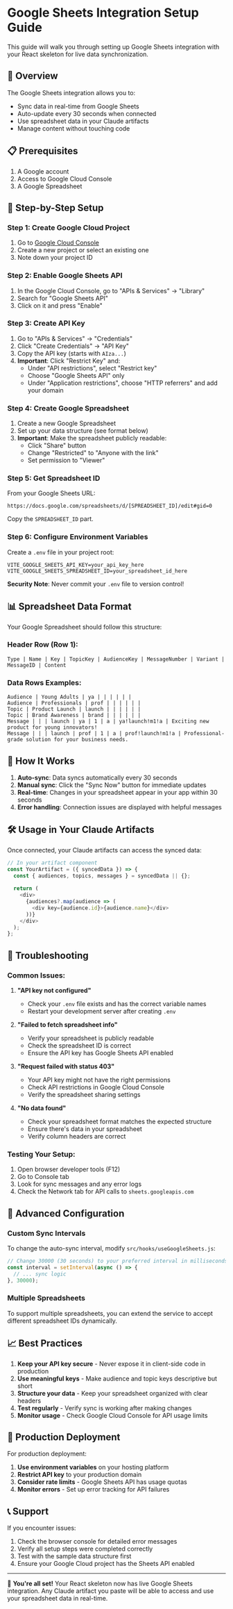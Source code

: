 # Google Sheets Integration Setup Guide

This guide will walk you through setting up Google Sheets integration with your React skeleton for live data synchronization.

## 🎯 Overview

The Google Sheets integration allows you to:
- Sync data in real-time from Google Sheets
- Auto-update every 30 seconds when connected
- Use spreadsheet data in your Claude artifacts
- Manage content without touching code

## 📋 Prerequisites

1. A Google account
2. Access to Google Cloud Console
3. A Google Spreadsheet

## 🚀 Step-by-Step Setup

### Step 1: Create Google Cloud Project

1. Go to [Google Cloud Console](https://console.cloud.google.com/)
2. Create a new project or select an existing one
3. Note down your project ID

### Step 2: Enable Google Sheets API

1. In the Google Cloud Console, go to "APIs & Services" → "Library"
2. Search for "Google Sheets API"
3. Click on it and press "Enable"

### Step 3: Create API Key

1. Go to "APIs & Services" → "Credentials"
2. Click "Create Credentials" → "API Key"
3. Copy the API key (starts with `AIza...`)
4. **Important**: Click "Restrict Key" and:
   - Under "API restrictions", select "Restrict key"
   - Choose "Google Sheets API" only
   - Under "Application restrictions", choose "HTTP referrers" and add your domain

### Step 4: Create Google Spreadsheet

1. Create a new Google Spreadsheet
2. Set up your data structure (see format below)
3. **Important**: Make the spreadsheet publicly readable:
   - Click "Share" button
   - Change "Restricted" to "Anyone with the link"
   - Set permission to "Viewer"

### Step 5: Get Spreadsheet ID

From your Google Sheets URL:
```
https://docs.google.com/spreadsheets/d/[SPREADSHEET_ID]/edit#gid=0
```
Copy the `SPREADSHEET_ID` part.

### Step 6: Configure Environment Variables

Create a `.env` file in your project root:

```env
VITE_GOOGLE_SHEETS_API_KEY=your_api_key_here
VITE_GOOGLE_SHEETS_SPREADSHEET_ID=your_spreadsheet_id_here
```

**Security Note**: Never commit your `.env` file to version control!

## 📊 Spreadsheet Data Format

Your Google Spreadsheet should follow this structure:

### Header Row (Row 1):
```
Type | Name | Key | TopicKey | AudienceKey | MessageNumber | Variant | MessageID | Content
```

### Data Rows Examples:
```
Audience | Young Adults | ya | | | | | |
Audience | Professionals | prof | | | | | |
Topic | Product Launch | launch | | | | | |
Topic | Brand Awareness | brand | | | | | |
Message | | | launch | ya | 1 | a | ya!launch!m1!a | Exciting new product for young innovators!
Message | | | launch | prof | 1 | a | prof!launch!m1!a | Professional-grade solution for your business needs.
```

## 🔄 How It Works

1. **Auto-sync**: Data syncs automatically every 30 seconds
2. **Manual sync**: Click the "Sync Now" button for immediate updates
3. **Real-time**: Changes in your spreadsheet appear in your app within 30 seconds
4. **Error handling**: Connection issues are displayed with helpful messages

## 🛠 Usage in Your Claude Artifacts

Once connected, your Claude artifacts can access the synced data:

```javascript
// In your artifact component
const YourArtifact = ({ syncedData }) => {
  const { audiences, topics, messages } = syncedData || {};
  
  return (
    <div>
      {audiences?.map(audience => (
        <div key={audience.id}>{audience.name}</div>
      ))}
    </div>
  );
};
```

## 🔧 Troubleshooting

### Common Issues:

1. **"API key not configured"**
   - Check your `.env` file exists and has the correct variable names
   - Restart your development server after creating `.env`

2. **"Failed to fetch spreadsheet info"**
   - Verify your spreadsheet is publicly readable
   - Check the spreadsheet ID is correct
   - Ensure the API key has Google Sheets API enabled

3. **"Request failed with status 403"**
   - Your API key might not have the right permissions
   - Check API restrictions in Google Cloud Console
   - Verify the spreadsheet sharing settings

4. **"No data found"**
   - Check your spreadsheet format matches the expected structure
   - Ensure there's data in your spreadsheet
   - Verify column headers are correct

### Testing Your Setup:

1. Open browser developer tools (F12)
2. Go to Console tab
3. Look for sync messages and any error logs
4. Check the Network tab for API calls to `sheets.googleapis.com`

## 🚀 Advanced Configuration

### Custom Sync Intervals

To change the auto-sync interval, modify `src/hooks/useGoogleSheets.js`:

```javascript
// Change 30000 (30 seconds) to your preferred interval in milliseconds
const interval = setInterval(async () => {
  // ... sync logic
}, 30000);
```

### Multiple Spreadsheets

To support multiple spreadsheets, you can extend the service to accept different spreadsheet IDs dynamically.

## 📈 Best Practices

1. **Keep your API key secure** - Never expose it in client-side code in production
2. **Use meaningful keys** - Make audience and topic keys descriptive but short
3. **Structure your data** - Keep your spreadsheet organized with clear headers
4. **Test regularly** - Verify sync is working after making changes
5. **Monitor usage** - Check Google Cloud Console for API usage limits

## 🔐 Production Deployment

For production deployment:

1. **Use environment variables** on your hosting platform
2. **Restrict API key** to your production domain
3. **Consider rate limits** - Google Sheets API has usage quotas
4. **Monitor errors** - Set up error tracking for API failures

## 📞 Support

If you encounter issues:
1. Check the browser console for detailed error messages
2. Verify all setup steps were completed correctly
3. Test with the sample data structure first
4. Ensure your Google Cloud project has the Sheets API enabled

---

🎉 **You're all set!** Your React skeleton now has live Google Sheets integration. Any Claude artifact you paste will be able to access and use your spreadsheet data in real-time.
